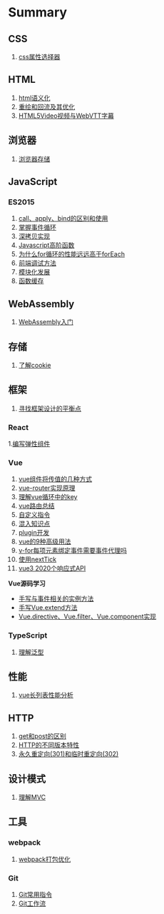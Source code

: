 # Summary
## CSS
1. [css属性选择器](./article/css/css属性选择器.md)
## HTML
1. [html语义化](./article/HTML/html语义化.md)
2. [重绘和回流及其优化](./article/HTML/重绘和回流及其优化.md)
3. [HTML5Video视频与WebVTT字幕](./article/HTML/HTML5Video视频与WebVTT字幕.md)
## 浏览器
1. [浏览器存储](article/browser/浏览器存储.md)
## JavaScript
### ES2015
1. [call、apply、bind的区别和使用](./article/js/ES2015/bind、apply和call.md)
2. [掌握事件循环](./article/js/ES2015/掌握eventLoop.md)
3. [深拷贝实现](./article/js/ES2015/深拷贝实现.md)
4. [Javascript高阶函数](./article/js/ES2015/Javascript高阶函数.md)
5. [为什么for循环的性能远远高于forEach](./article/js/ES2015/为什么for循环的性能远远高于forEach.md)
6. [前端调试方法](./article/js/ES2015/前端调试.md)
7. [模块化发展](./article/js/ES2015/模块化发展.md)
8. [函数缓存](./article/js/ES2015/函数缓存.md)
## WebAssembly
1. [WebAssembly入门](./article/webAssembly/webAssembly入门.md)

## 存储
1. [了解cookie](./article/storage/了解cookie.md)
## 框架
1. [寻找框架设计的平衡点](article/frame/寻找框架设计的平衡点.md)
### React
1.[编写弹性组件](./article/frame/react/编写弹性组件.md)
### Vue
1. [vue组件将传值的几种方式](
article/frame/vue/vue传值的几种方式/组件间传值的几种方式.md
)
2. [vue-router实现原理](/article/frame/vue/vue-router实现原理.md)
3. [理解vue循环中的key](/article/frame/vue/vue的循环为什么要绑定key.md)
4. [vue路由总结](article/frame/vue/vue路由总结.md)
5. [自定义指令](article/frame/vue/自定义指令.md)
6. [混入知识点](article/frame/vue/混入知识点.md)
7. [plugin开发](article/frame/vue/plugin开发.md)
8. [vue的9种高级用法](article/frame/vue/vue的9种高级用法.md)
9. [v-for每项元素绑定事件需要事件代理吗](article/frame/vue/v-for每项元素绑定事件需要用事件代理.md)
10. [使用nextTick](./aritcle/frame/vue/使用nextTick.md)
11. [vue3 2020个响应式API](./article/frame/vue/vue3%2020个响应式API.md)

**Vue源码学习**
- [手写与事件相关的实例方法](./article/frame/vue/source%20code%20study/手写与事件相关的实例方法.md)
- [手写Vue.extend方法](./article/frame/vue/source%20code%20study/手写Vue.extend方法.md)
- [Vue.directive、Vue.filter、Vue.component实现](./article/frame/vue/source%20code%20study/Vue.directive、Vue.filter、Vue.component实现.md)
### TypeScript
1. [理解泛型](./article/frame/typescript/理解泛型.md)
## 性能
1. [vue长列表性能分析](./article/performance/vue长列表性能分析.md)
## HTTP
1. [get和post的区别](./article/http/get和post的区别.md)
2. [HTTP的不同版本特性](./article/http/HTTP协议的不同版本及区别.md)
3. [永久重定向(301)和临时重定向(302)](./article/http/永久重定向(301)和临时重定向(302).md)

## 设计模式
1. [理解MVC](./article/design%20patterns/理解MVC.md)

## 工具
### webpack
1. [webpack打包优化](./article/tool/webpack/webpack打包慢.md)
### Git
1. [Git常用指令](./article/tool/git/git常用知识点.md)
2. [Git工作流](./article/tool/git/git工作流.md)
